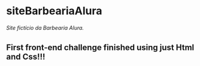 # siteBarbeariaAlura
###### Site fictício da Barbearia Alura. 
## First front-end challenge finished using just Html and Css!!!
